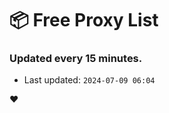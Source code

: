 # :package: Free Proxy List
### Updated every 15 minutes.

- Last updated: `2024-07-09 06:04`

:heart:
